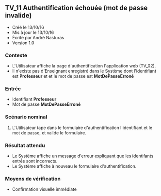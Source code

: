 ## TV_11 Authentification échouée (mot de passe invalide)

* Créé le 13/10/16
* Mis à jour le 13/10/16
* Écrite par André Nasturas
* Version 1.0

### Contexte

* L'Utilisateur affiche la page d'authentification l'application web (TV_02).
* Il n'existe pas d'Enseignant enregistré dans le Système dont l'identifiant est **Professeur** et et le mot de passe est **MotDePasseErroné**

### Entrée

* Identifiant **Professeur**
* Mot de passe **MotDePasseErroné**

### Scénario nominal

1. L'Utilisateur tape dans le formulaire d'authentification l'identifiant et le mot de passe, et valide le formulaire.

### Résultat attendu

* Le Système affiche un message d'erreur expliquant que les identifants entrés sont incorrects.
* Le Système affiche à nouveau le formulaire d'authentification.

### Moyens de vérification

* Confirmation visuelle immédiate
